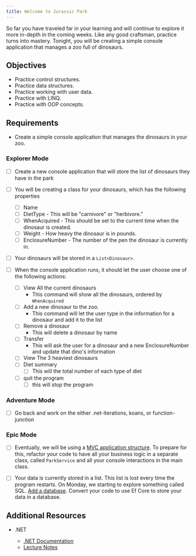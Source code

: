 ```yaml
---
title: Welcome to Jurassic Park
---
```


So far you have traveled far in your learning and will continue to explore it more in-depth in the coming weeks. Like any good craftsman, practice turns into mastery. Tonight, you will be creating a simple console application that manages a zoo full of dinosaurs.

## Objectives

- Practice control structures.
- Practice data structures.
- Practice working with user data.
- Practice with LINQ.
- Practice with OOP concepts.

## Requirements

- Create a simple console application that manages the dinosaurs in your zoo.

### Explorer Mode

- [ ] Create a new console application that will store the list of dinosaurs they have in the park
- [ ] You will be creating a class for your dinosaurs, which has the following properties

  - [ ] Name
  - [ ] DietType - This will be "carnivore" or "herbivore."
  - [ ] WhenAcquired - This should be set to the current time when the dinosaur is created.
  - [ ] Weight - How heavy the dinosaur is in pounds.
  - [ ] EnclosureNumber - The number of the pen the dinosaur is currently in.

- [ ] Your dinosaurs will be stored in a `List<Dinosaur>`.
- [ ] When the console application runs, it should let the user choose one of the following actions:
  - [ ] View All the current dinosaurs
    - This command will show all the dinosaurs, ordered by `WhenAcquired`
  - [ ] Add a new dinosaur to the zoo.
    - This command will let the user type in the information for a dinosaur and add it to the list
  - [ ] Remove a dinosaur
    - This will delete a dinosaur by name
  - [ ] Transfer
    - This will ask the user for a dinosaur and a new EnclosureNumber and update that dino's information
  - [ ] View The 3 heaviest dinosaurs
  - [ ] Diet summary
    - [ ] This will the total number of each type of diet
  - [ ] quit the program
    - [ ] this will stop the program

### Adventure Mode

- [ ] Go back and work on the either .net-iterations, koans, or function-junction

### Epic Mode

- [ ] Eventually, we will be using a [MVC application structure](https://dotnet.microsoft.com/apps/aspnet/mvc). To prepare for this, refactor your code to have all your business logic in a separate class, called `ParkService` and all your console interactions in the main class.

- [ ] Your data is currently stored in a list. This list is lost every time the program restarts. On Monday, we starting to explore something called SQL. [Add a database](https://suncoast.io/handbook/curriculum/back-end/full-stack-i/lecture/dotnet/04-entity-framework/). Convert your code to use Ef Core to store your data in a database.

## Additional Resources

- .NET

  - [.NET Documentation](https://docs.microsoft.com/en-us/dotnet/)
  - [Lecture Notes](https://suncoast.io/handbook/curriculum/back-end/full-stack-i/lecture/dotnet)
